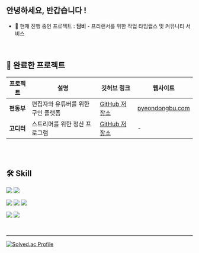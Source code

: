 ## 안녕하세요, 반갑습니다 !


+ 🌱 현재 진행 중인 프로젝트 : <strong>담비</strong> - 프리랜서를 위한 작업 타임랩스 및 커뮤니티 서비스

</br>

## 🚀 완료한 프로젝트

| 프로젝트 | 설명 | 깃허브 링크 | 웹사이트 |
|---------|------|------------|---------|
| **편동부** | 편집자와 유튜버를 위한 구인 플랫폼 | [GitHub 저장소](https://github.com/pyeondongbu/backend) | [pyeondongbu.com](https://www.pyeondongbu.com/) |
| **고디터** | 스트리머를 위한 정산 프로그램 | [GitHub 저장소](https://github.com/ChisaeHwang/realGoditer) | - |

</br>


</br>

## 🛠 Skill 

<p>
<img src="https://img.shields.io/badge/javascript-F7DF1E?style=for-the-badge&logo=javascript&logoColor=black">
<img src="https://img.shields.io/badge/react-61DAFB?style=for-the-badge&logo=react&logoColor=black"> 

</p>

<p>
<img src="https://img.shields.io/badge/java-007396?style=for-the-badge&logo=java&logoColor=white"> 
<img src="https://img.shields.io/badge/spring-6DB33F?style=for-the-badge&logo=spring&logoColor=white"> 
<img src="https://img.shields.io/badge/c++-00599C?style=for-the-badge&logo=c%2B%2B&logoColor=white">
</p>

<p>
<img src="https://img.shields.io/badge/mysql-4479A1?style=for-the-badge&logo=mysql&logoColor=white"> 
<img src="https://img.shields.io/badge/amazonaws-232F3E?style=for-the-badge&logo=amazonaws&logoColor=white"> 
</p>

</br>

***

[![Solved.ac Profile](http://mazassumnida.wtf/api/v2/generate_badge?boj=cwh73090)](https://solved.ac/cwh73090/)


</br></br>

<!--
**ChisaeHwang/ChisaeHwang** is a ✨ _special_ ✨ repository because its `README.md` (this file) appears on your GitHub profile.

Here are some ideas to get you started:

- 🔭 I’m currently working on ...
- 🌱 I’m currently learning ...
- 👯 I’m looking to collaborate on ...
- 🤔 I’m looking for help with ...
- 💬 Ask me about ...
- 📫 How to reach me: ...
- 😄 Pronouns: ...
- ⚡ Fun fact: ...
-->
